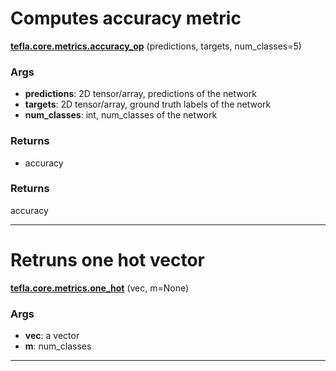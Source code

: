 # Computes accuracy metric

<span class="extra_h1"><span style="color:black;"><a href=https://github.com/n3011/tefla/blob/master/tefla/core/metrics.py#L275 target="_blank"><b>tefla.core.metrics.accuracy_op</b></a></span>  (predictions,  targets,  num_classes=5)</span>

<h3>Args</h3>


 - **predictions**: 2D tensor/array, predictions of the network
 - **targets**: 2D tensor/array, ground truth labels of the network
 - **num_classes**: int, num_classes of the network
<h3>Returns</h3>


 - accuracy

<h3>Returns</h3>


accuracy

 ---------- 

# Retruns one hot vector

<span class="extra_h1"><span style="color:black;"><a href=https://github.com/n3011/tefla/blob/master/tefla/core/metrics.py#L295 target="_blank"><b>tefla.core.metrics.one_hot</b></a></span>  (vec,  m=None)</span>

<h3>Args</h3>


 - **vec**: a vector
 - **m**: num_classes

 ---------- 

